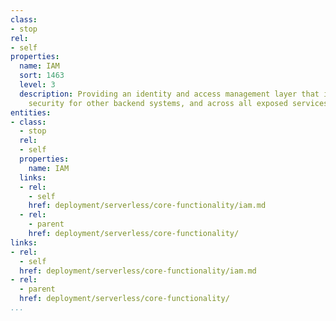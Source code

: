 ```yaml
---
class:
- stop
rel:
- self
properties:
  name: IAM
  sort: 1463
  level: 3
  description: Providing an identity and access management layer that is in sync with
    security for other backend systems, and across all exposed services.
entities:
- class:
  - stop
  rel:
  - self
  properties:
    name: IAM
  links:
  - rel:
    - self
    href: deployment/serverless/core-functionality/iam.md
  - rel:
    - parent
    href: deployment/serverless/core-functionality/
links:
- rel:
  - self
  href: deployment/serverless/core-functionality/iam.md
- rel:
  - parent
  href: deployment/serverless/core-functionality/
...
```

